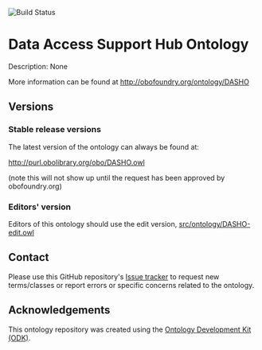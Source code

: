 
![Build Status](https://github.com/OpenLHS/DASHO/workflows/CI/badge.svg)
# Data Access Support Hub Ontology

Description: None

More information can be found at http://obofoundry.org/ontology/DASHO

## Versions

### Stable release versions

The latest version of the ontology can always be found at:

http://purl.obolibrary.org/obo/DASHO.owl

(note this will not show up until the request has been approved by obofoundry.org)

### Editors' version

Editors of this ontology should use the edit version, [src/ontology/DASHO-edit.owl](src/ontology/DASHO-edit.owl)

## Contact

Please use this GitHub repository's [Issue tracker](https://github.com/OpenLHS/DASHO/issues) to request new terms/classes or report errors or specific concerns related to the ontology.

## Acknowledgements

This ontology repository was created using the [Ontology Development Kit (ODK)](https://github.com/INCATools/ontology-development-kit).

